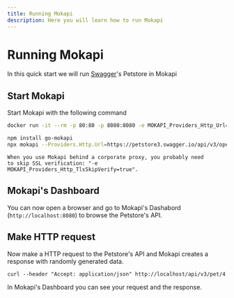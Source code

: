 ```yaml
---
title: Running Mokapi
description: Here you will learn how to run Mokapi
---
```

# Running Mokapi

In this quick start we will run [Swagger](https://swagger.io/)'s Petstore in Mokapi

## Start Mokapi
Start Mokapi with the following command

```bash tab=Docker  
docker run -it --rm -p 80:80 -p 8080:8080 -e MOKAPI_Providers_Http_Url=https://petstore3.swagger.io/api/v3/openapi.json mokapi/mokapi:latest
```

```bash tab=NPM
npm install go-mokapi
npx mokapi --Providers.Http.Url=https://petstore3.swagger.io/api/v3/openapi.json
```
``` box=tip
When you use Mokapi behind a corporate proxy, you probably need 
to skip SSL verification: "-e MOKAPI_Providers_Http_TlsSkipVerify=true".
```

## Mokapi's Dashboard

You can now open a browser and go to Mokapi's Dashabord 
(`http://localhost:8080`) to browse the Petstore's API.

## Make HTTP request
Now make a HTTP request to the Petstore's API and Mokapi 
creates a response with randomly generated data.

```
curl --header "Accept: application/json" http://localhost/api/v3/pet/4
```
In Mokapi's Dashboard you can see your request and the response.